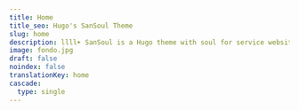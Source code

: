```yaml
---
title: Home
title_seo: Hugo's SanSoul Theme
slug: home
description: llll➤ SanSoul is a Hugo theme with soul for service websites ✅ by lorensansol.
image: fondo.jpg
draft: false
noindex: false
translationKey: home
cascade:
  type: single
---
```

